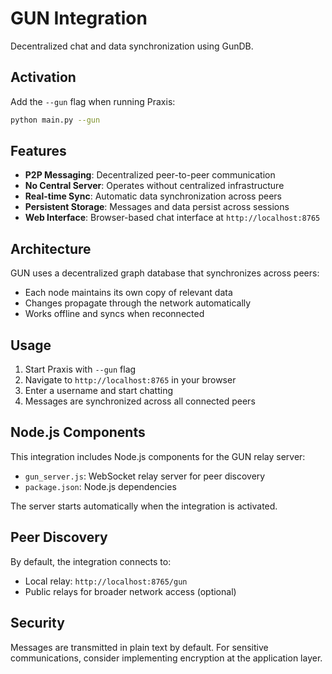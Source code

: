 # GUN Integration

Decentralized chat and data synchronization using GunDB.

## Activation

Add the `--gun` flag when running Praxis:
```bash
python main.py --gun
```

## Features

- **P2P Messaging**: Decentralized peer-to-peer communication
- **No Central Server**: Operates without centralized infrastructure
- **Real-time Sync**: Automatic data synchronization across peers
- **Persistent Storage**: Messages and data persist across sessions
- **Web Interface**: Browser-based chat interface at `http://localhost:8765`

## Architecture

GUN uses a decentralized graph database that synchronizes across peers:
- Each node maintains its own copy of relevant data
- Changes propagate through the network automatically
- Works offline and syncs when reconnected

## Usage

1. Start Praxis with `--gun` flag
2. Navigate to `http://localhost:8765` in your browser
3. Enter a username and start chatting
4. Messages are synchronized across all connected peers

## Node.js Components

This integration includes Node.js components for the GUN relay server:
- `gun_server.js`: WebSocket relay server for peer discovery
- `package.json`: Node.js dependencies

The server starts automatically when the integration is activated.

## Peer Discovery

By default, the integration connects to:
- Local relay: `http://localhost:8765/gun`
- Public relays for broader network access (optional)

## Security

Messages are transmitted in plain text by default. For sensitive communications, consider implementing encryption at the application layer.